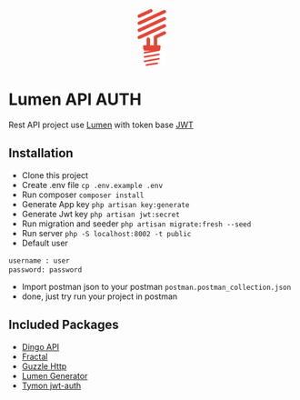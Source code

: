<p align="center">
    <a href="https://lumen.laravel.com/" target="_blank">
        <img src="https://raw.githubusercontent.com/adiyansahcode/adiyansahcode/main/assets/lumen-icon.svg" height="100">
    </a>
</p>

# Lumen API AUTH
Rest API project use [Lumen](https://lumen.laravel.com/) with token base [JWT](https://jwt.io/)

## Installation
* Clone this project
* Create .env file `cp .env.example .env`
* Run composer `composer install`
* Generate App key `php artisan key:generate`
* Generate Jwt key `php artisan jwt:secret`
* Run migration and seeder `php artisan migrate:fresh --seed`
* Run server `php -S localhost:8002 -t public`
* Default user
```
username : user
password: password
```
* Import postman json to your postman `postman.postman_collection.json`
* done, just try run your project in postman

## Included Packages

- [Dingo API](https://github.com/dingo/api)
- [Fractal](https://github.com/thephpleague/fractal)
- [Guzzle Http](https://github.com/guzzle/guzzle)
- [Lumen Generator](https://github.com/flipboxstudio/lumen-generator)
- [Tymon jwt-auth](https://github.com/tymondesigns/jwt-auth)
